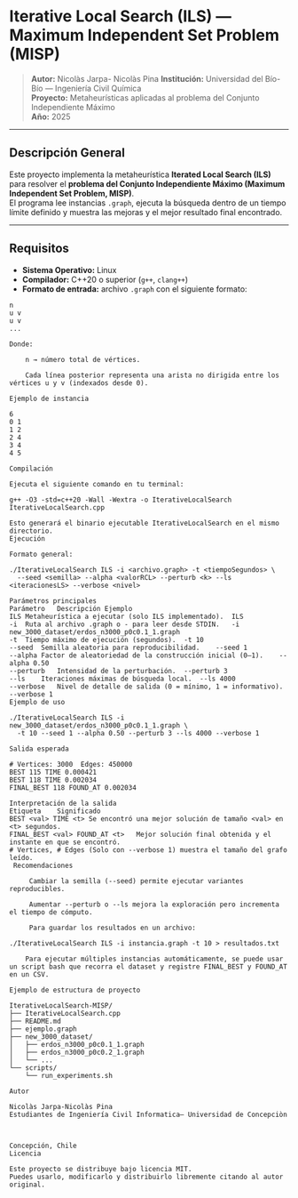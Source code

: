 # Iterative Local Search (ILS) — Maximum Independent Set Problem (MISP)

> **Autor:** Nicolàs Jarpa- Nicolàs Pina 
> **Institución:** Universidad del Bío-Bío — Ingeniería Civil Química  
> **Proyecto:** Metaheurísticas aplicadas al problema del Conjunto Independiente Máximo  
> **Año:** 2025  

---

## Descripción General
Este proyecto implementa la metaheurística **Iterated Local Search (ILS)** para resolver el **problema del Conjunto Independiente Máximo (Maximum Independent Set Problem, MISP)**.  
El programa lee instancias `.graph`, ejecuta la búsqueda dentro de un tiempo límite definido y muestra las mejoras y el mejor resultado final encontrado.

---

## Requisitos

-  **Sistema Operativo:** Linux 
-  **Compilador:** C++20 o superior (`g++`, `clang++`)
-  **Formato de entrada:** archivo `.graph` con el siguiente formato:

```text
n
u v
u v
...

Donde:

    n → número total de vértices.

    Cada línea posterior representa una arista no dirigida entre los vértices u y v (indexados desde 0).

Ejemplo de instancia

6
0 1  
1 2  
2 4
3 4  
4 5

Compilación

Ejecuta el siguiente comando en tu terminal:

g++ -O3 -std=c++20 -Wall -Wextra -o IterativeLocalSearch IterativeLocalSearch.cpp

Esto generará el binario ejecutable IterativeLocalSearch en el mismo directorio.
Ejecución

Formato general:

./IterativeLocalSearch ILS -i <archivo.graph> -t <tiempoSegundos> \
  --seed <semilla> --alpha <valorRCL> --perturb <k> --ls <iteracionesLS> --verbose <nivel>

Parámetros principales
Parámetro	Descripción	Ejemplo
ILS	Metaheurística a ejecutar (solo ILS implementado).	ILS
-i	Ruta al archivo .graph o - para leer desde STDIN.	-i new_3000_dataset/erdos_n3000_p0c0.1_1.graph
-t	Tiempo máximo de ejecución (segundos).	-t 10
--seed	Semilla aleatoria para reproducibilidad.	--seed 1
--alpha	Factor de aleatoriedad de la construcción inicial (0–1).	--alpha 0.50
--perturb	Intensidad de la perturbación.	--perturb 3
--ls	Iteraciones máximas de búsqueda local.	--ls 4000
--verbose	Nivel de detalle de salida (0 = mínimo, 1 = informativo).	--verbose 1
Ejemplo de uso

./IterativeLocalSearch ILS -i new_3000_dataset/erdos_n3000_p0c0.1_1.graph \
  -t 10 --seed 1 --alpha 0.50 --perturb 3 --ls 4000 --verbose 1

Salida esperada

# Vertices: 3000  Edges: 450000
BEST 115 TIME 0.000421
BEST 118 TIME 0.002034
FINAL_BEST 118 FOUND_AT 0.002034

Interpretación de la salida
Etiqueta	Significado
BEST <val> TIME <t>	Se encontró una mejor solución de tamaño <val> en <t> segundos.
FINAL_BEST <val> FOUND_AT <t>	Mejor solución final obtenida y el instante en que se encontró.
# Vertices, # Edges	(Solo con --verbose 1) muestra el tamaño del grafo leído.
 Recomendaciones

     Cambiar la semilla (--seed) permite ejecutar variantes reproducibles.

     Aumentar --perturb o --ls mejora la exploración pero incrementa el tiempo de cómputo.

     Para guardar los resultados en un archivo:

./IterativeLocalSearch ILS -i instancia.graph -t 10 > resultados.txt

    Para ejecutar múltiples instancias automáticamente, se puede usar un script bash que recorra el dataset y registre FINAL_BEST y FOUND_AT en un CSV.

Ejemplo de estructura de proyecto

IterativeLocalSearch-MISP/
├── IterativeLocalSearch.cpp
├── README.md
├── ejemplo.graph
├── new_3000_dataset/
│   ├── erdos_n3000_p0c0.1_1.graph
│   ├── erdos_n3000_p0c0.2_1.graph
│   └── ...
└── scripts/
    └── run_experiments.sh

Autor

Nicolàs Jarpa-Nicolàs Pina
Estudiantes de Ingeniería Civil Informatica– Universidad de Concepciòn



Concepción, Chile
Licencia

Este proyecto se distribuye bajo licencia MIT.
Puedes usarlo, modificarlo y distribuirlo libremente citando al autor original.
